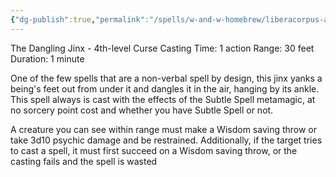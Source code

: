 ```yaml
---
{"dg-publish":true,"permalink":"/spells/w-and-w-homebrew/liberacorpus-and-levicorpus/"}
---
```


The Dangling Jinx - 4th-level Curse 
Casting Time: 1 action 
Range: 30 feet 
Duration: 1 minute

One of the few spells that are a non-verbal spell by design, this jinx yanks a being's feet out from under it and dangles it in the air, hanging by its ankle. This spell always is cast with the effects of the Subtle Spell metamagic, at no sorcery point cost and whether you have Subtle Spell or not. 

A creature you can see within range must make a Wisdom saving throw or take 3d10 psychic damage and be restrained. Additionally, if the target tries to cast a spell, it must first succeed on a Wisdom saving throw, or the casting fails and the spell is wasted
